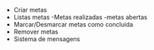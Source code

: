 - Criar metas 
- Listas metas
    -Metas realizadas
    -metas abertas
- Marcar/Desmarcar metas como concluida
- Remover metas
- Sistema de mensagens